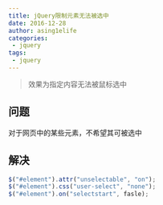 ```yaml
---
title: jQuery限制元素无法被选中
date: 2016-12-28
author: asing1elife
categories:
 - jquery
tags:
 - jquery
---
```

> 效果为指定内容无法被鼠标选中  

## 问题
对于网页中的某些元素，不希望其可被选中

## 解决
```js
$("#element").attr("unselectable", "on");
$("#element").css("user-select", "none");
$("#element").on("selectstart", fasle);
```